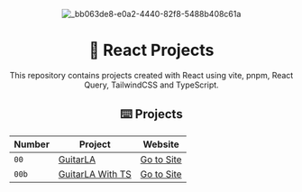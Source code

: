 <div align="center">

![_bb063de8-e0a2-4440-82f8-5488b408c61a](https://github.com/joshuaco/react-projects/assets/9096557/12fdb39c-d8ee-4669-b125-42fc934c70d2)

# 🚀 React Projects

This repository contains projects created with React using vite, pnpm, React Query, TailwindCSS and TypeScript.

## ⌨️ Projects

| Number | Project                             | Website                                                  |
| ------ | ----------------------------------- | -------------------------------------------------------- |
| `00`   | [GuitarLA](00-guitarLA)             | [Go to Site](https://peaceful-torte-1f1ae9.netlify.app/) |
| `00b`  | [GuitarLA With TS](00b-guitarLA-ts) | [Go to Site](https://peaceful-torte-1f1ae9.netlify.app/) |
